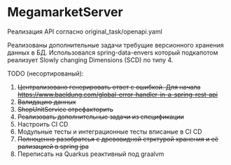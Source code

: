 # MegamarketServer

Реализация API согласно original_task/openapi.yaml

Реализованы дополнительные задачи требущие версионного хранения данных в БД.
Использовался spring-data-envers который подкапотом реализует Slowly changing Dimensions (SCD) по типу 4.



TODO (несортированый):
1. ~~Централизовано генерировать ответ с ошибкой. Для начала https://www.baeldung.com/global-error-handler-in-a-spring-rest-api~~
2. ~~Валидацию данных~~
3. ~~ShopUnitService отрефакторить~~
4. ~~Реализовать дополнительные задачи из спецификации~~
5. Настроить CI CD
6. Модульные тесты и интеграционные тесты вписаные в CI CD
7. ~~Полноценно разобратсья с древовидной стрктурой хранения и её рализацией в spring jpa~~
8. Переписать на Quarkus реактивный под graalvm
 
